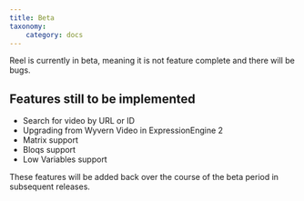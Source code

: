 ```yaml
---
title: Beta
taxonomy:
    category: docs
---
```


Reel is currently in beta, meaning it is not feature complete and there will be bugs.

## Features still to be implemented

- Search for video by URL or ID
- Upgrading from Wyvern Video in ExpressionEngine 2
- Matrix support
- Bloqs support
- Low Variables support

These features will be added back over the course of the beta period in subsequent releases.